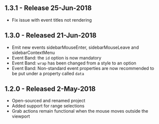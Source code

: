 ## 1.3.1 - Release 25-Jun-2018
* Fix issue with event titles not rendering

## 1.3.0 - Released 21-Jun-2018
* Emit new events sidebarMouseEnter, sidebarMouseLeave and sidebarContextMenu
* Event Band: the `id` option is now mandatory
* Event Band: `wrap` has been changed from a style to an option
* Event Band: Non-standard event properties are now recommended to be put under a property called `data`

## 1.2.0 - Released 2-May-2018
* Open-sourced and renamed project
* Added support for range selections
* Grab actions remain functional when the mouse moves outside the viewport
